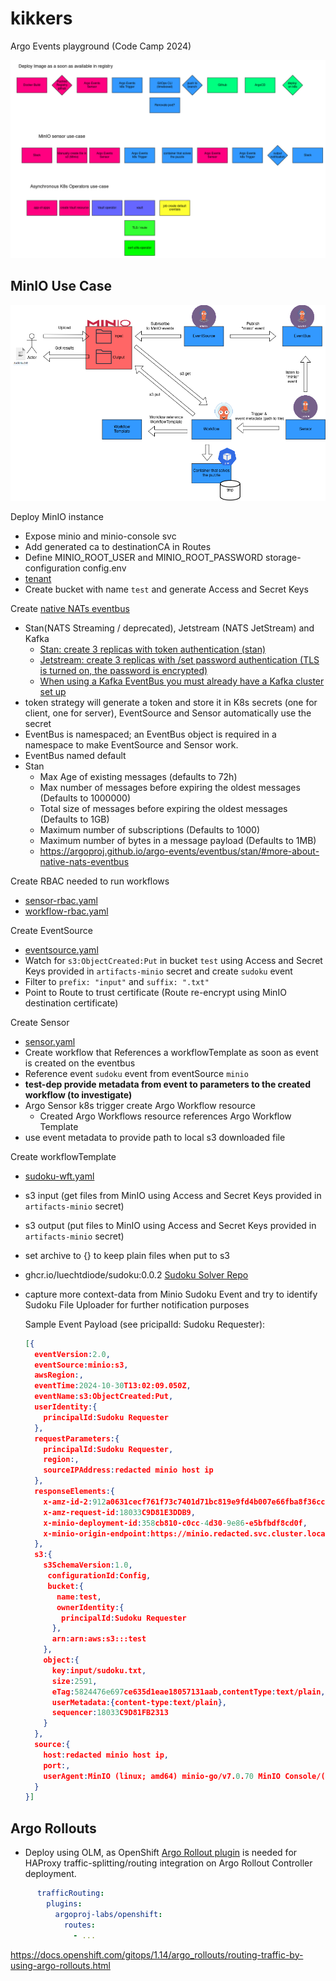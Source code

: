 # kikkers

Argo Events playground (Code Camp 2024)

![brainstorming](kikkers.drawio.png "kikkers")

## MinIO Use Case

![minio](minio.drawio.png "minio")

Deploy MinIO instance

* Expose minio and minio-console svc
* Add generated ca to destinationCA in Routes
* Define MINIO_ROOT_USER and MINIO_ROOT_PASSWORD storage-configuration config.env
* [tenant](https://github.com/baloise-incubator/code-camp-apps/blob/master/argo-events-playground-test/minio-tenant.yaml)
* Create bucket with name `test` and generate Access and Secret Keys

Create [native NATs eventbus](https://github.com/baloise-incubator/code-camp-apps/blob/master/argo-events-playground-test/kustomization.yaml#L9)

* Stan(NATS Streaming / deprecated), Jetstream (NATS JetStream) and Kafka
  * [Stan: create 3 replicas with token authentication (stan)](https://argoproj.github.io/argo-events/eventbus/stan/)
  * [Jetstream: create 3 replicas with /set password authentication (TLS is turned on, the password is encrypted)](https://argoproj.github.io/argo-events/eventbus/jetstream/)
  * [When using a Kafka EventBus you must already have a Kafka cluster set up](https://argoproj.github.io/argo-events/eventbus/kafka/)
* token strategy will generate a token and store it in K8s secrets (one for client, one for server), EventSource and Sensor automatically use the secret
* EventBus is namespaced; an EventBus object is required in a namespace to make EventSource and Sensor work.
* EventBus named default
* Stan
  * Max Age of existing messages (defaults to 72h)
  * Max number of messages before expiring the oldest messages (Defaults to 1000000)
  * Total size of messages before expiring the oldest messages (Defaults to 1GB)
  * Maximum number of subscriptions (Defaults to 1000)
  * Maximum number of bytes in a message payload (Defaults to 1MB)
  * https://argoproj.github.io/argo-events/eventbus/stan/#more-about-native-nats-eventbus

Create RBAC needed to run workflows

* [sensor-rbac.yaml](https://github.com/baloise-incubator/code-camp-apps/blob/master/argo-events-playground-test/sensor-rbac.yaml)
* [workflow-rbac.yaml](https://github.com/baloise-incubator/code-camp-apps/blob/master/argo-events-playground-test/workflow-rbac.yaml)

Create EventSource

* [eventsource.yaml](https://github.com/baloise-incubator/code-camp-apps/blob/master/argo-events-playground-test/eventsource.yaml)
* Watch for `s3:ObjectCreated:Put` in bucket `test` using Access and Secret Keys provided in `artifacts-minio` secret and create `sudoku` event
* Filter to `prefix: "input"` and `suffix: ".txt"`
* Point to Route to trust certificate (Route re-encrypt using MinIO destination certificate)

Create Sensor

* [sensor.yaml](https://github.com/baloise-incubator/code-camp-apps/blob/master/argo-events-playground-test/sensor.yaml)
* Create workflow that References a workflowTemplate as soon as event is created on the eventbus
* Reference event `sudoku` event from eventSource `minio`
* **test-dep provide metadata from event to parameters to the created workflow (to investigate)**
* Argo Sensor k8s trigger create Argo Workflow resource
  * Created Argo Workflows resource references Argo Workflow Template
* use event metadata to provide path to local s3 downloaded file

Create workflowTemplate

* [sudoku-wft.yaml](https://github.com/baloise-incubator/code-camp-apps/blob/master/argo-events-playground-test/sudoku-wft.yaml)
* s3 input (get files from MinIO using Access and Secret Keys provided in `artifacts-minio` secret)
* s3 output (put files to MinIO using Access and Secret Keys provided in `artifacts-minio` secret)
* set archive to {} to keep plain files when put to s3
* ghcr.io/luechtdiode/sudoku:0.0.2 [Sudoku Solver Repo](https://github.com/luechtdiode/sudoku)
* capture more context-data from Minio Sudoku Event and try to identify Sudoku File Uploader for further notification purposes
  
  Sample Event Payload (see pricipalId: Sudoku Requester):
  ```json
  [{
    eventVersion:2.0,
    eventSource:minio:s3,
    awsRegion:,
    eventTime:2024-10-30T13:02:09.050Z,
    eventName:s3:ObjectCreated:Put,
    userIdentity:{
      principalId:Sudoku Requester
    },
    requestParameters:{
      principalId:Sudoku Requester,
      region:,
      sourceIPAddress:redacted minio host ip
    },
    responseElements:{
      x-amz-id-2:912a0631cecf761f73c7401d71bc819e9fd4b007e66fba8f36cc12235413475e,
      x-amz-request-id:18033C9D81E3DDB9,
      x-minio-deployment-id:358cb810-c0cc-4d30-9e86-e5bfbdf8cd0f,
      x-minio-origin-endpoint:https://minio.redacted.svc.cluster.local
    },
    s3:{
      s3SchemaVersion:1.0,
       configurationId:Config,
       bucket:{
         name:test,
         ownerIdentity:{
          principalId:Sudoku Requester
        },
        arn:arn:aws:s3:::test
      },
      object:{
        key:input/sudoku.txt,
        size:2591,
        eTag:5824476e697ce635d1eae18057131aab,contentType:text/plain,
        userMetadata:{content-type:text/plain},
        sequencer:18033C9D81FB2313
      }
    },
    source:{
      host:redacted minio host ip,
      port:,
      userAgent:MinIO (linux; amd64) minio-go/v7.0.70 MinIO Console/(dev)
    }
  }]
  ```

## Argo Rollouts

* Deploy using OLM, as OpenShift [Argo Rollout plugin](https://argo-rollouts.readthedocs.io/en/stable/plugins/) is needed for HAProxy traffic-splitting/routing integration on Argo Rollout Controller deployment.

```yaml
      trafficRouting:
        plugins:
          argoproj-labs/openshift:
            routes:
              - ...
```

<https://docs.openshift.com/gitops/1.14/argo_rollouts/routing-traffic-by-using-argo-rollouts.html>